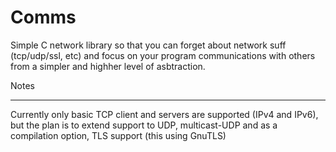 Comms
=========

Simple C network library so that you can forget about network suff (tcp/udp/ssl, etc) and focus on your program communications with others from a simpler and highher level of asbtraction.

Notes
_____
Currently only basic TCP client and servers are supported (IPv4 and IPv6), but the plan is to extend support to UDP, multicast-UDP and as a compilation option, TLS support (this using GnuTLS)